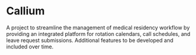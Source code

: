 # Callium

A project to streamline the management of medical residency workflow by providing an integrated platform for rotation calendars, call schedules, and leave request submissions. Additional features to be developed and included over time. 
